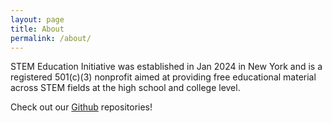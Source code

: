 ```yaml
---
layout: page
title: About
permalink: /about/
---
```

STEM Education Initiative was established in Jan 2024 in New York and is a registered 501(c)(3) nonprofit aimed at providing free educational material across STEM fields at the high school and college level. 

Check out our [Github](https://github.com/stem-edu) repositories!
